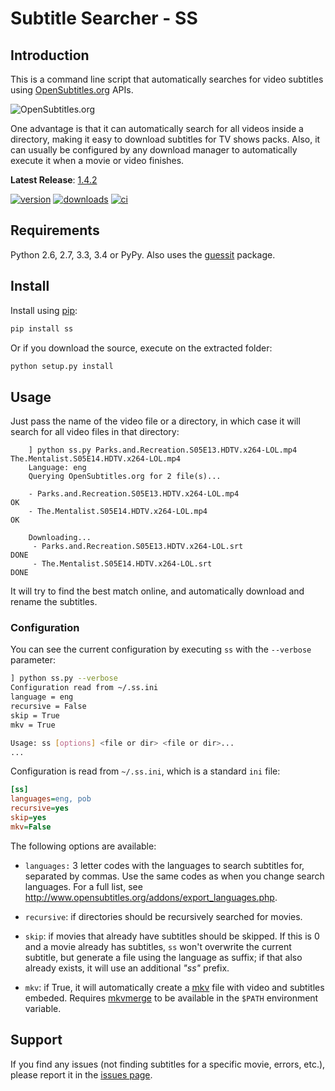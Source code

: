 # Subtitle Searcher - SS #

## Introduction ##

This is a command line script that automatically searches for video 
subtitles using [OpenSubtitles.org](http://www.opensubtitles.org ) APIs.

![OpenSubtitles.org](http://static.opensubtitles.org/gfx/logo-transparent.png)

One advantage is that it can automatically search for all videos inside a directory, making it 
easy to download subtitles for TV shows packs. Also, it can usually be configured by any download 
manager to automatically execute it when a movie or video finishes.

**Latest Release**: [1.4.2](https://github.com/nicoddemus/ss/releases/tag/1.4.2)

[![version](http://img.shields.io/pypi/v/ss.svg)](https://crate.io/packages/ss)
[![downloads](http://img.shields.io/pypi/dm/ss.svg)](https://crate.io/packages/ss/)
[![ci](http://img.shields.io/travis/nicoddemus/ss.svg)](https://travis-ci.org/nicoddemus/ss)

## Requirements ##

Python 2.6, 2.7, 3.3, 3.4 or PyPy.
Also uses the [guessit](https://github.com/wackou/guessit) package.

## Install ##

Install using [pip](http://www.pip-installer.org):

```bash
pip install ss
```

Or if you download the source, execute on the extracted folder:

```bash
python setup.py install
```

## Usage ##

Just pass the name of the video file or a directory, in which case it will
search for all video files in that directory:

```
    ] python ss.py Parks.and.Recreation.S05E13.HDTV.x264-LOL.mp4 The.Mentalist.S05E14.HDTV.x264-LOL.mp4
    Language: eng
    Querying OpenSubtitles.org for 2 file(s)...
    
    - Parks.and.Recreation.S05E13.HDTV.x264-LOL.mp4                       OK
    - The.Mentalist.S05E14.HDTV.x264-LOL.mp4                              OK
    
    Downloading...
     - Parks.and.Recreation.S05E13.HDTV.x264-LOL.srt                      DONE
     - The.Mentalist.S05E14.HDTV.x264-LOL.srt                             DONE
``` 

It will try to find the best match online, and automatically download and rename the subtitles.

### Configuration ###

You can see the current configuration by executing `ss` with the `--verbose`
parameter:

```bash
] python ss.py --verbose
Configuration read from ~/.ss.ini
language = eng
recursive = False
skip = True
mkv = True

Usage: ss [options] <file or dir> <file or dir>...
...
```

Configuration is read from `~/.ss.ini`, which is a standard `ini` file:

```ini
[ss]
languages=eng, pob
recursive=yes
skip=yes
mkv=False
```

The following options are available:

* `languages:` 3 letter codes with the languages to search subtitles for, 
  separated by commas. Use the same codes as when you change search languages.
  For a full list, see http://www.opensubtitles.org/addons/export_languages.php.

* `recursive`: if directories should be recursively searched for movies.

* `skip`: if movies that already have subtitles should be skipped. If this is 0 and a movie 
  already has subtitles, `ss` won't overwrite the current subtitle, but generate a file using
  the language as suffix; if that also already exists, it will use an additional *"ss"* prefix.

* `mkv`: if True, it will automatically create a [mkv](http://www.matroska.org/)
  file with video and subtitles embeded. Requires [mkvmerge](http://www.bunkus.org/videotools/mkvtoolnix)
  to be available in the `$PATH` environment variable.


## Support ##

If you find any issues (not finding subtitles for a specific movie, errors, etc.), please report it in the 
[issues page](https://github.com/nicoddemus/ss/issues).



